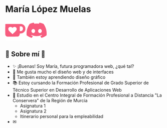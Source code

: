 # María López Muelas 

![coffee](https://github.com/Benethert/Benethert/blob/pics/COF.png "COF.png") ![discord](https://github.com/Benethert/Benethert/blob/pics/DC.png "DC.png")



## 🌷 Sobre mí 🌷

- ✨ ¡Buenas! Soy María, futura programadora web, ¿qué tal?
- 👀 Me gusta mucho el diseño web y de interfaces
- 🌱 También estoy aprendiendo diseño gráfico
- 📚 Estoy cursando la Formación Profesional de Grado Superior de Técnico Superior en Desarrollo de Aplicaciones Web
- 🎒 Estudio en el Centro Integral de Formación Profesional a Distancia "La Conservera" de la Región de Murcia
    - Asignatura 1
    - Asignatura 2
    - Itinerario personal para la empleabilidad
- ✉ 


<!---
Benethert/Benethert is a ✨ special ✨ repository because its `README.md` (this file) appears on your GitHub profile.
You can click the Preview link to take a look at your changes.
--->
